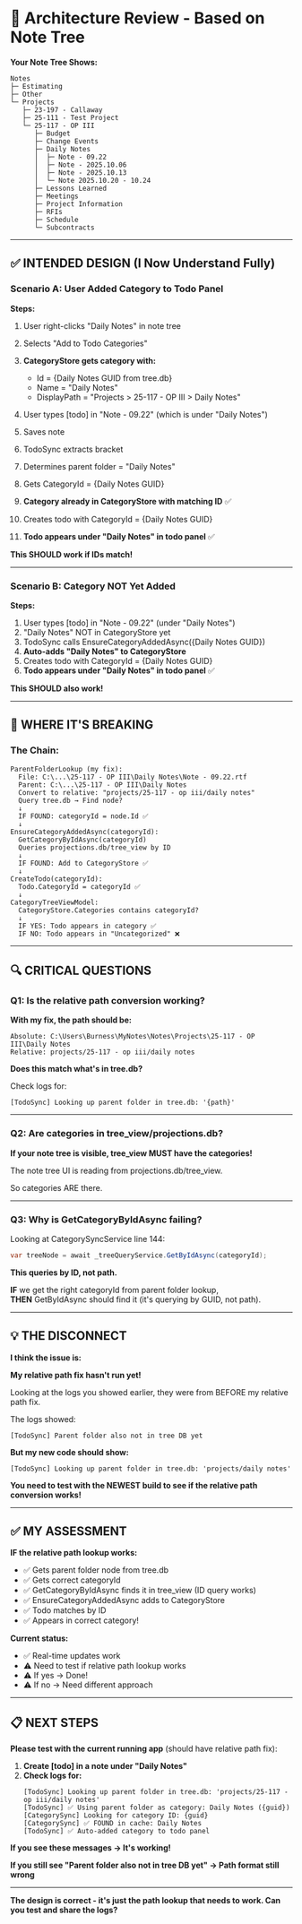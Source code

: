 # 🎯 Architecture Review - Based on Note Tree

**Your Note Tree Shows:**
```
Notes
├─ Estimating
├─ Other  
└─ Projects
   ├─ 23-197 - Callaway
   ├─ 25-111 - Test Project
   └─ 25-117 - OP III
      ├─ Budget
      ├─ Change Events
      ├─ Daily Notes
      │  ├─ Note - 09.22
      │  ├─ Note - 2025.10.06
      │  ├─ Note - 2025.10.13
      │  └─ Note 2025.10.20 - 10.24
      ├─ Lessons Learned
      ├─ Meetings
      ├─ Project Information
      ├─ RFIs
      ├─ Schedule
      └─ Subcontracts
```

---

## ✅ INTENDED DESIGN (I Now Understand Fully)

### **Scenario A: User Added Category to Todo Panel**

**Steps:**
1. User right-clicks "Daily Notes" in note tree
2. Selects "Add to Todo Categories"
3. **CategoryStore gets category with:**
   - Id = {Daily Notes GUID from tree.db}
   - Name = "Daily Notes"
   - DisplayPath = "Projects > 25-117 - OP III > Daily Notes"

4. User types [todo] in "Note - 09.22" (which is under "Daily Notes")
5. Saves note
6. TodoSync extracts bracket
7. Determines parent folder = "Daily Notes"
8. Gets CategoryId = {Daily Notes GUID}
9. **Category already in CategoryStore with matching ID** ✅
10. Creates todo with CategoryId = {Daily Notes GUID}
11. **Todo appears under "Daily Notes" in todo panel** ✅

**This SHOULD work if IDs match!**

---

### **Scenario B: Category NOT Yet Added**

**Steps:**
1. User types [todo] in "Note - 09.22" (under "Daily Notes")
2. "Daily Notes" NOT in CategoryStore yet
3. TodoSync calls EnsureCategoryAddedAsync({Daily Notes GUID})
4. **Auto-adds "Daily Notes" to CategoryStore**
5. Creates todo with CategoryId = {Daily Notes GUID}
6. **Todo appears under "Daily Notes" in todo panel** ✅

**This SHOULD also work!**

---

## 🚨 WHERE IT'S BREAKING

### **The Chain:**

```
ParentFolderLookup (my fix):
  File: C:\...\25-117 - OP III\Daily Notes\Note - 09.22.rtf
  Parent: C:\...\25-117 - OP III\Daily Notes
  Convert to relative: "projects/25-117 - op iii/daily notes"
  Query tree.db → Find node?
  ↓
  IF FOUND: categoryId = node.Id ✅
  ↓
EnsureCategoryAddedAsync(categoryId):
  GetCategoryByIdAsync(categoryId)
  Queries projections.db/tree_view by ID
  ↓
  IF FOUND: Add to CategoryStore ✅
  ↓
CreateTodo(categoryId):
  Todo.CategoryId = categoryId ✅
  ↓
CategoryTreeViewModel:
  CategoryStore.Categories contains categoryId? 
  ↓
  IF YES: Todo appears in category ✅
  IF NO: Todo appears in "Uncategorized" ❌
```

---

## 🔍 CRITICAL QUESTIONS

### **Q1: Is the relative path conversion working?**

**With my fix, the path should be:**
```
Absolute: C:\Users\Burness\MyNotes\Notes\Projects\25-117 - OP III\Daily Notes
Relative: projects/25-117 - op iii/daily notes
```

**Does this match what's in tree.db?**

Check logs for:
```
[TodoSync] Looking up parent folder in tree.db: '{path}'
```

---

### **Q2: Are categories in tree_view/projections.db?**

**If your note tree is visible, tree_view MUST have the categories!**

The note tree UI is reading from projections.db/tree_view.

So categories ARE there.

---

### **Q3: Why is GetCategoryByIdAsync failing?**

Looking at CategorySyncService line 144:
```csharp
var treeNode = await _treeQueryService.GetByIdAsync(categoryId);
```

**This queries by ID, not path.**

**IF** we get the right categoryId from parent folder lookup,  
**THEN** GetByIdAsync should find it (it's querying by GUID, not path).

---

## 💡 THE DISCONNECT

**I think the issue is:**

**My relative path fix hasn't run yet!**

Looking at the logs you showed earlier, they were from BEFORE my relative path fix.

The logs showed:
```
[TodoSync] Parent folder also not in tree DB yet
```

**But my new code should show:**
```
[TodoSync] Looking up parent folder in tree.db: 'projects/daily notes'
```

**You need to test with the NEWEST build to see if the relative path conversion works!**

---

## ✅ MY ASSESSMENT

**IF the relative path lookup works:**
- ✅ Gets parent folder node from tree.db
- ✅ Gets correct categoryId
- ✅ GetCategoryByIdAsync finds it in tree_view (ID query works)
- ✅ EnsureCategoryAddedAsync adds to CategoryStore
- ✅ Todo matches by ID
- ✅ Appears in correct category!

**Current status:**
- ✅ Real-time updates work
- ⚠️ Need to test if relative path lookup works
- ⚠️ If yes → Done!
- ⚠️ If no → Need different approach

---

## 📋 NEXT STEPS

**Please test with the current running app** (should have relative path fix):

1. **Create [todo] in a note under "Daily Notes"**
2. **Check logs for:**
   ```
   [TodoSync] Looking up parent folder in tree.db: 'projects/25-117 - op iii/daily notes'
   [TodoSync] ✅ Using parent folder as category: Daily Notes ({guid})
   [CategorySync] Looking for category ID: {guid}
   [CategorySync] ✅ FOUND in cache: Daily Notes
   [TodoSync] ✅ Auto-added category to todo panel
   ```

**If you see these messages → It's working!**

**If you still see "Parent folder also not in tree DB yet" → Path format still wrong**

---

**The design is correct - it's just the path lookup that needs to work. Can you test and share the logs?**
